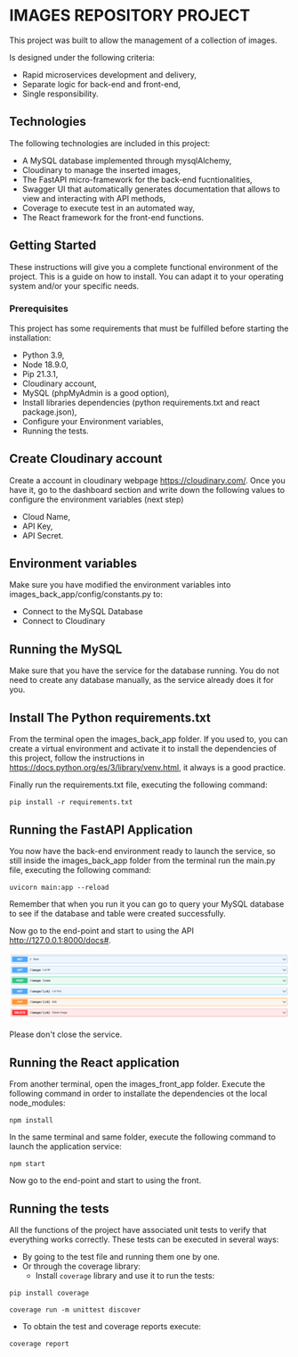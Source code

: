 # IMAGES REPOSITORY PROJECT
This project was built to allow the management of a collection of images. 

Is designed under the following criteria:
- Rapid microservices development and delivery,
- Separate logic for back-end and front-end,
- Single responsibility.

## Technologies
The following technologies are included in this project:
- A MySQL database implemented through mysqlAlchemy,
- Cloudinary to manage the inserted images, 
- The FastAPI micro-framework for the back-end fucntionalities,
- Swagger UI that automatically generates documentation that allows to view and interacting with API methods,
- Coverage to execute test in an automated way,
- The React framework for the front-end functions.

## Getting Started
These instructions will give you a complete functional environment of the project. 
This is a guide on how to install. You can adapt it to your operating system and/or your specific needs.

### Prerequisites
This project has some requirements that must be fulfilled before starting the installation:
- Python 3.9,
- Node 18.9.0,
- Pip 21.3.1,
- Cloudinary account,
- MySQL (phpMyAdmin is a good option),
- Install libraries dependencies (python requirements.txt and react package.json),
- Configure your Environment variables,
- Running the tests.

## Create Cloudinary account
Create a account in cloudinary webpage https://cloudinary.com/. 
Once you have it, go to the dashboard section and write down the following values to configure the environment variables (next step)
- Cloud Name,
- API Key,
- API Secret.

## Environment variables
Make sure you have modified the environment variables into images_back_app/config/constants.py to:
- Connect to the MySQL Database
- Connect to Cloudinary

## Running the MySQL
Make sure that you have the service for the database running.
You do not need to create any database manually, as the service already does it for you.

## Install The Python requirements.txt
From the terminal open the images_back_app folder. 
If you used to, you can create a virtual environment and activate it to install the dependencies of this project, follow the instructions in https://docs.python.org/es/3/library/venv.html, it always is a good practice.

Finally run the requirements.txt file, executing the following command:
```shell
pip install -r requirements.txt
```

## Running the FastAPI Application
You now have the back-end environment ready to launch the service, so still inside the images_back_app folder
from the terminal run the main.py file, executing the following command:
```shell
uvicorn main:app --reload 
```
Remember that when you run it you can go to query your MySQL database to see if the database and table were created successfully.

Now go to the end-point and start to using the API http://127.0.0.1:8000/docs#.

<img src='images_back_app/test/test_resources/API_wsgi.png'/>

Please don't close the service.

## Running the React application
From another terminal, open the images_front_app folder. 
Execute the following command in order to installate the dependencies ot the local node_modules:
```shell
npm install
```
In the same terminal and same folder, execute the following command to launch the application service:
```shell
npm start
```
Now go to the end-point and start to using the front.

## Running the tests
All the functions of the project have associated unit tests to verify that everything works correctly. These tests can be executed in several ways:
- By going to the test file and running them one by one.
- Or through the coverage library:
  - Install `coverage` library and use it to run the tests:
```shell
pip install coverage
```
```shell
coverage run -m unittest discover
```
  - To obtain the test and coverage reports execute:
```shell
coverage report
```
